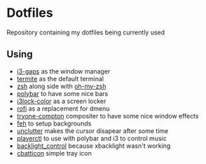 # Dotfiles

Repository containing my dotfiles being currently used

## Using
- [i3-gaps](https://github.com/Airblader/i3) as the window manager
- [termite](https://github.com/thestinger/termite) as the default terminal
- [zsh](https://www.zsh.org/) along side with [oh-my-zsh](https://ohmyz.sh/)
- [polybar](https://polybar.github.io/) to have some nice bars
- [i3lock-color](https://github.com/Raymo111/i3lock-color) as a screen locker
- [rofi](https://github.com/davatorium/rofi) as a replacement for dmenu
- [tryone-compton](https://github.com/tryone144/compton) compositer to have some nice window effects
- [feh](https://feh.finalrewind.org/) to setup backgrounds
- [unclutter](https://wiki.archlinux.org/index.php/unclutter) makes the cursor disapear after some time
- [playerctl](https://github.com/altdesktop/playerctl) to use with polybar and i3 to control music
- [backlight_control](https://aur.archlinux.org/packages/backlight_control) because xbacklight wasn't working
- [cbatticon](https://archlinux.org/packages/community/x86_64/cbatticon/) simple tray icon
